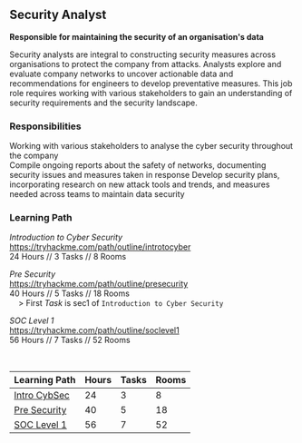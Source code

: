 ## Security Analyst
**Responsible for maintaining the security of an organisation's data**

Security analysts are integral to constructing security measures across organisations to protect the company from attacks. Analysts explore and evaluate company networks to uncover actionable data and recommendations for engineers to develop preventative measures. This job role requires working with various stakeholders to gain an understanding of security requirements and the security landscape.

### Responsibilities
Working with various stakeholders to analyse the cyber security throughout the company  
Compile ongoing reports about the safety of networks, documenting security issues and measures taken in response
Develop security plans, incorporating research on new attack tools and trends, and measures needed across teams to maintain data security  

### Learning Path

*Introduction to Cyber Security*  
https://tryhackme.com/path/outline/introtocyber  
24 Hours // 3 Tasks // 8 Rooms

*Pre Security*  
https://tryhackme.com/path/outline/presecurity  
40 Hours // 5 Tasks // 18 Rooms  
&nbsp;&nbsp;&nbsp;&nbsp;> First *Task* is sec1 of  `Introduction to Cyber Security`

*SOC Level 1*  
https://tryhackme.com/path/outline/soclevel1  
56 Hours // 7 Tasks // 52 Rooms

<br>

|Learning Path|Hours|Tasks|Rooms|
|---|---|---|---|
|[Intro CybSec](https://tryhackme.com/path/outline/introtocyber)|24|3|8|
|[Pre Security](https://tryhackme.com/path/outline/presecurity)|40|5|18|
|[SOC Level 1](https://tryhackme.com/path/outline/soclevel1)|56|7|52|
